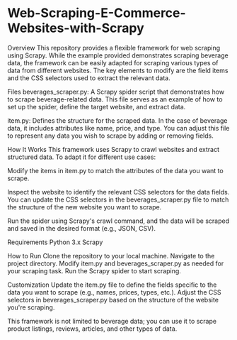 # Web-Scraping-E-Commerce-Websites-with-Scrapy
Overview
This repository provides a flexible framework for web scraping using Scrapy. While the example provided demonstrates scraping beverage data, the framework can be easily adapted for scraping various types of data from different websites. The key elements to modify are the field items and the CSS selectors used to extract the relevant data.

Files
beverages_scraper.py: A Scrapy spider script that demonstrates how to scrape beverage-related data. This file serves as an example of how to set up the spider, define the target website, and extract data.

item.py: Defines the structure for the scraped data. In the case of beverage data, it includes attributes like name, price, and type. You can adjust this file to represent any data you wish to scrape by adding or removing fields.

How It Works
This framework uses Scrapy to crawl websites and extract structured data. To adapt it for different use cases:



Modify the items in item.py to match the attributes of the data you want to scrape.

Inspect the website to identify the relevant CSS selectors for the data fields. You can update the CSS selectors in the beverages_scraper.py file to match the structure of the new website you want to scrape.

Run the spider using Scrapy's crawl command, and the data will be scraped and saved in the desired format (e.g., JSON, CSV).


Requirements
Python 3.x
Scrapy



How to Run
Clone the repository to your local machine.
Navigate to the project directory.
Modify item.py and beverages_scraper.py as needed for your scraping task.
Run the Scrapy spider to start scraping.


Customization
Update the item.py file to define the fields specific to the data you want to scrape (e.g., names, prices, types, etc.).
Adjust the CSS selectors in beverages_scraper.py based on the structure of the website you're scraping.


This framework is not limited to beverage data; you can use it to scrape product listings, reviews, articles, and other types of data.

